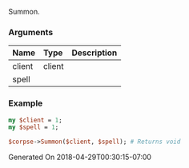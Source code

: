 Summon.
### Arguments
**Name**|**Type**|**Description**
:---|:---|:---
client|client|
spell||

### Example

```perl
my $client = 1;
my $spell = 1;

$corpse->Summon($client, $spell); # Returns void
```


Generated On 2018-04-29T00:30:15-07:00